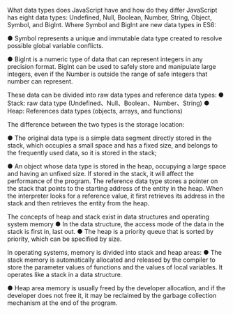 What data types does JavaScript have and how do they differ
JavaScript has eight data types: Undefined, Null, Boolean, Number, String, Object, Symbol, and BigInt.
Where Symbol and BigInt are new data types in ES6:

● Symbol represents a unique and immutable data type created to resolve possible global variable conflicts.

● BigInt is a numeric type of data that can represent integers in any precision format. BigInt can be used to safely store and manipulate large integers, even if the Number is outside the range of safe integers that number can represent.

These data can be divided into raw data types and reference data types:
● Stack: raw data type (Undefined、Null、Boolean、Number、String)
● Heap: References data types (objects, arrays, and functions)

 The difference between the two types is the storage location:

● The original data type is a simple data segment directly stored in the stack, which occupies a small space and has a fixed size, and belongs to the frequently used data, so it is stored in the stack;

● An object whose data type is stored in the heap, occupying a large space and having an unfixed size. If stored in the stack, it will affect the performance of the program. The reference data type stores a pointer on the stack that points to the starting address of the entity in the heap. When the interpreter looks for a reference value, it first retrieves its address in the stack and then retrieves the entity from the heap.

The concepts of heap and stack exist in data structures and operating system memory
●  In the data structure, the access mode of the data in the stack is first in, last out.
●  The heap is a priority queue that is sorted by priority, which can be specified by size.

In operating systems, memory is divided into stack and heap areas:
●  The stack memory is automatically allocated and released by the compiler to store the parameter values of functions and the values of local variables. It operates like a stack in a data structure.

● Heap area memory is usually freed by the developer allocation, and if the developer does not free it, it may be reclaimed by the garbage collection mechanism at the end of the program.